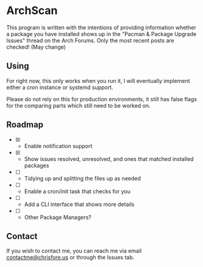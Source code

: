 # ArchScan

This program is written with the intentions of providing information whether a package you have installed
shows up in the "Pacman & Package Upgrade Issues" thread on the Arch Forums. Only the most recent posts are checked! (May change)

## Using

For right now, this only works when you run it, I will eventually implement either a cron instance or systemd support.

Please do not rely on this for production environments, it still has false flags for the comparing parts which still need to be worked on.

## Roadmap

- [x] - Enable notification support
- [x] - Show issues resolved, unresolved, and ones that matched installed packages
- [ ] - Tidying up and splitting the files up as needed
- [ ] - Enable a cron/init task that checks for you
- [ ] - Add a CLI interface that shows more details
- [ ] - Other Package Managers?

## Contact

If you wish to contact me, you can reach me via email [contactme@chrisfore.us](emailto:contactme@chrisfore.us)
or through the Issues tab.